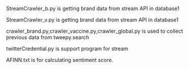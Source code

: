 StreamCrawler_b.py is getting brand data from stream API in database1

StreamCrawler_v.py is getting brand data from stream API in database1

crawler_brand.py,crawler_vaccine.py,crawler_global.py is used to collect previous data from tweepy.search

twitterCredential.py is support program for stream

AFINN.txt is for calculating sentiment score.
